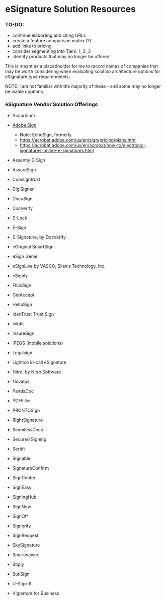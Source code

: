 eSignature Solution Resources
====

### TO-DO:
* continue elaborting and citing URLs
* create a feature comparison matrix (?)
* add links to pricing
* consider segmenting into Tiers: 1, 2, 3
* identify products that may no longer be offered


This is meant as a placedholder for me to record names of companies that may be worth considering when evaluating solution architecture options for eSignature type requiremenets:

NOTE: I am not familiar with the majority of these - and some may no longer be viable ooptions.

### eSignature Vendor Solution Offerings
* Accordium

* [Adobe Sign](https://acrobat.adobe.com/us/en/sign.html)
  * Note: EchoSign, formerly
  * https://acrobat.adobe.com/us/en/sign/pricing/plans.html
  * https://acrobat.adobe.com/us/en/acrobat/how-to/electronic-signatures-online-e-signatures.html

* Assently E-Sign

* AssureSign

* Comsigntrust

* DigiSigner

* DocuSign

* DocVerify

* E-Lock

* E-Sign

* E-Signature, by DocVerify

* eOriginal SmartSign

* eSign Genie

* eSignLive by VASCO, Silanis Technology, Inc.

* eSignly

* FluixSign

* GetAccept

* HelloSign

* IdenTrust Trust Sign

* Inkdit

* InsureSign

* iPEGS (mobile solutions)

* Legalsign

* Lightico in-call eSignature

* Nitro, by Nitro Software

* Novatus

* PandaDoc

* PDFFiller

* PRONTOSign

* RightSignature

* SeamlessDocs

* Secured Signing

* Sertifi

* Signable

* SignatureConfirm

* SignCenter

* SignEasy

* SigningHub

* SignNow

* SignOff

* Signority

* SignRequest

* SkySignature

* Smartwaiver

* Stiply

* SutiSign

* U-Sign-It

* Vignature for Business

